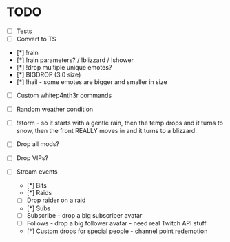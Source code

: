 # TODO

- [ ] Tests
- [ ] Convert to TS
- [*] !rain
- [*] !rain parameters? / !blizzard / !shower
- [*] !drop multiple unique emotes?
- [*] BIGDROP (3.0 size)
- [*] !hail - some emotes are bigger and smaller in size
- [ ] Custom whitep4nth3r commands
- [ ] Random weather condition
- [ ] !storm - so it starts with a gentle rain, then the temp drops and it turns to snow, then the front REALLY moves in and it turns to a blizzard.
- [ ] Drop all mods?
- [ ] Drop VIPs?

- [ ] Stream events
  - [*] Bits
  - [*] Raids
  - [ ] Drop raider on a raid
  - [*] Subs
  - [ ] Subscribe - drop a big subscriber avatar
  - [ ] Follows - drop a big follower avatar - need real Twitch API stuff
  - [*] Custom drops for special people - channel point redemption
